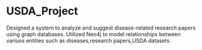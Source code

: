 # USDA_Project
Designed a system to analyze and suggest disease-related research papers using graph databases. Utilized Neo4j to model relationships between variuos entities such as diseases,research papers,USDA datasets.

